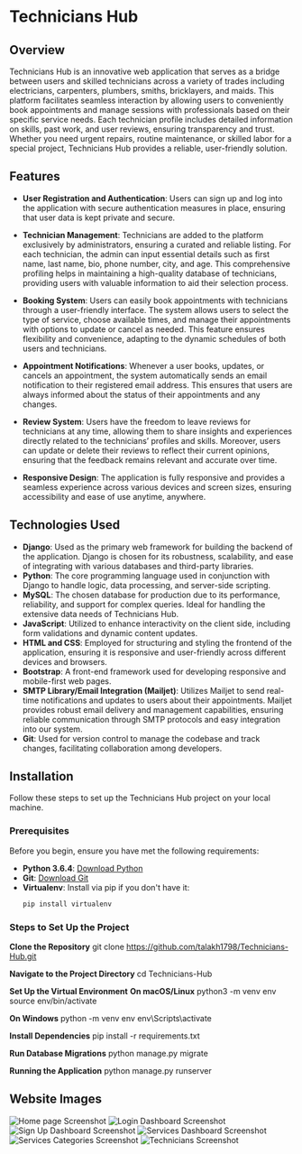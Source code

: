 # Technicians Hub

## Overview
Technicians Hub is an innovative web application that serves as a bridge between users and skilled technicians across a variety of trades including electricians, carpenters, plumbers, smiths, bricklayers, and maids. This platform facilitates seamless interaction by allowing users to conveniently book appointments and manage sessions with professionals based on their specific service needs. Each technician profile includes detailed information on skills, past work, and user reviews, ensuring transparency and trust. Whether you need urgent repairs, routine maintenance, or skilled labor for a special project, Technicians Hub provides a reliable, user-friendly solution.

## Features
- **User Registration and Authentication**: Users can sign up and log into the application with secure authentication measures in place, ensuring that user data is kept private and secure.
  
- **Technician Management**: Technicians are added to the platform exclusively by administrators, ensuring a curated and reliable listing. For each technician, the admin can input essential details such as first name, last name, bio, phone number, city, and age. This comprehensive profiling helps in maintaining a high-quality database of technicians, providing users with valuable information to aid their selection process.

- **Booking System**: Users can easily book appointments with technicians through a user-friendly interface. The system allows users to select the type of service, choose available times, and manage their appointments with options to update or cancel as needed. This feature ensures flexibility and convenience, adapting to the dynamic schedules of both users and technicians.

- **Appointment Notifications**: Whenever a user books, updates, or cancels an appointment, the system automatically sends an email notification to their registered email address. This ensures that users are always informed about the status of their appointments and any changes.

- **Review System**: Users have the freedom to leave reviews for technicians at any time, allowing them to share insights and experiences directly related to the technicians’ profiles and skills. Moreover, users can update or delete their reviews to reflect their current opinions, ensuring that the feedback remains relevant and accurate over time.

- **Responsive Design**: The application is fully responsive and provides a seamless experience across various devices and screen sizes, ensuring accessibility and ease of use anytime, anywhere.

## Technologies Used

- **Django**: Used as the primary web framework for building the backend of the application. Django is chosen for its robustness, scalability, and ease of integrating with various databases and third-party libraries.
- **Python**: The core programming language used in conjunction with Django to handle logic, data processing, and server-side scripting.
- **MySQL**: The chosen database for production due to its performance, reliability, and support for complex queries. Ideal for handling the extensive data needs of Technicians Hub.
- **JavaScript**: Utilized to enhance interactivity on the client side, including form validations and dynamic content updates.
- **HTML and CSS**: Employed for structuring and styling the frontend of the application, ensuring it is responsive and user-friendly across different devices and browsers.
- **Bootstrap**: A front-end framework used for developing responsive and mobile-first web pages.
 - **SMTP Library/Email Integration (Mailjet)**: Utilizes Mailjet to send real-time notifications and updates to users about their appointments. Mailjet provides robust email delivery and management capabilities, ensuring reliable communication through SMTP protocols and easy integration into our system.
- **Git**: Used for version control to manage the codebase and track changes, facilitating collaboration among developers.

## Installation

Follow these steps to set up the Technicians Hub project on your local machine.

### Prerequisites

Before you begin, ensure you have met the following requirements:

- **Python 3.6.4**: [Download Python](https://www.python.org/downloads/)
- **Git**: [Download Git](https://git-scm.com/downloads)
- **Virtualenv**: Install via pip if you don't have it:
  ```bash
  pip install virtualenv

### Steps to Set Up the Project
**Clone the Repository**
git clone https://github.com/talakh1798/Technicians-Hub.git

**Navigate to the Project Directory**
cd Technicians-Hub

**Set Up the Virtual Environment**
**On macOS/Linux**
python3 -m venv env
source env/bin/activate

**On Windows**
 python -m venv env
 env\Scripts\activate

**Install Dependencies**
pip install -r requirements.txt

**Run Database Migrations**
python manage.py migrate

**Running the Application**
python manage.py runserver



## Website Images

![Home page Screenshot](https://github.com/user-attachments/assets/b4e24ced-7be8-4771-b58b-5c682c6d868a?raw=true)
![Login Dashboard Screenshot](https://github.com/user-attachments/assets/8f3cb58d-7fb6-42f7-9e64-3b902faf52a9?raw=true)
![Sign Up Dashboard Screenshot](https://github.com/user-attachments/assets/a165016e-a069-43e1-bc12-c20205443129?raw=true)
![Services Dashboard Screenshot](https://github.com/user-attachments/assets/470debfd-9be4-4beb-b304-c15e92782a1c?raw=true)
![Services Categories Screenshot](https://github.com/user-attachments/assets/77b1c165-d87f-41c4-acee-ea7679f1ba6b?raw=true)
![Technicians Screenshot](https://github.com/user-attachments/assets/c8c1b3f7-f255-4821-8850-3b82eac0a14b?raw=true)


















